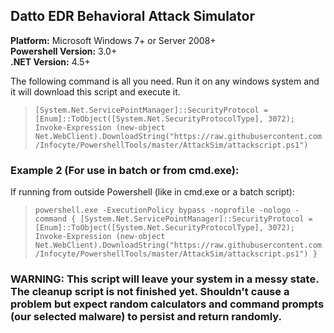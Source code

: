 ## Datto EDR Behavioral Attack Simulator
**Platform:** Microsoft Windows 7+ or Server 2008+\
**Powershell Version:** 3.0+\
**.NET Version:** 4.5+

The following command is all you need.  Run it on any windows system and it will download this script and execute it.  


> `[System.Net.ServicePointManager]::SecurityProtocol = [Enum]::ToObject([System.Net.SecurityProtocolType], 3072); Invoke-Expression (new-object Net.WebClient).DownloadString("https://raw.githubusercontent.com/Infocyte/PowershellTools/master/AttackSim/attackscript.ps1")`


### Example 2 (For use in batch or from cmd.exe):
If running from outside Powershell (like in cmd.exe or a batch script):
> `powershell.exe -ExecutionPolicy bypass -noprofile -nologo -command { [System.Net.ServicePointManager]::SecurityProtocol = [Enum]::ToObject([System.Net.SecurityProtocolType], 3072); Invoke-Expression (new-object Net.WebClient).DownloadString("https://raw.githubusercontent.com/Infocyte/PowershellTools/master/AttackSim/attackscript.ps1") }`

### WARNING: This script will leave your system in a messy state. The cleanup script is not finished yet. Shouldn't cause a problem but expect random calculators and command prompts (our selected malware) to persist and return randomly.
